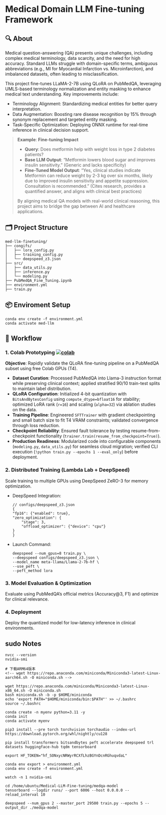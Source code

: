 # **Medical Domain LLM Fine-tuning Framework**

## **🔍 About**

Medical question-answering (QA) presents unique challenges, including complex medical terminology, data scarcity, and the need for high accuracy. Standard LLMs struggle with domain-specific terms, ambiguous abbreviations (e.g., MI for Myocardial Infarction vs. Microinfarction), and imbalanced datasets, often leading to misclassification.

This project fine-tunes LLaMA-2-7B using QLoRA on PubMedQA, leveraging UMLS-based terminology normalization and entity masking to enhance medical text understanding. Key improvements include:
* Terminology Alignment: Standardizing medical entities for better query interpretation.
* Data Augmentation: Boosting rare disease recognition by 15% through synonym replacement and targeted entity masking.
* Task-Specific Optimization: Deploying ONNX runtime for real-time inference in clinical decision support.


> **Example**: **Fine-tuning Impact**
>
> * **Query**: Does metformin help with weight loss in type 2 diabetes patients?
> * **Base LLM Output**: “Metformin lowers blood sugar and improves insulin sensitivity.” (Generic and lacks specificity)
> * **Fine-Tuned Model Output**: “Yes, clinical studies indicate Metformin can reduce weight by 2-3 kg over six months, likely due to improved insulin sensitivity and appetite suppression. Consultation is recommended.” (Cites research, provides a quantified answer, and aligns with clinical best practices)
>
> By aligning medical QA models with real-world clinical reasoning, this project aims to bridge the gap between AI and healthcare applications.

## **🗂️ Project Structure**
```
med-llm-finetuning/
├── congifs/
│   ├── lora_config.py
│   ├── training_config.py
│   └── deepspeed_z3.json
├── src/
│   ├── data_utils.py
│   ├── inference.py
│   └── modeling.py
├── PubMedQA_Fine_Tuning.ipynb
├── environment.yml
├── train.py
```

## **📦 Enviroment Setup**
```
conda env create -f environment.yml
conda activate med-llm
```

## **🚀 Workflow**

### **1. Colab Prototyping**  <a href="https://colab.research.google.com/drive/1nTfURgLHIdXFTVDZsoKdOugEvxmHBAkB?usp=sharing"><img src="https://colab.research.google.com/assets/colab-badge.svg" alt="colab"/></a>
**Objective**: Rapidly validate the QLoRA fine-tuning pipeline on a PubMedQA subset using free Colab GPUs (T4). 

* **Dataset Curation**: Processed PubMedQA into Llama-3 instruction format while preserving clinical context; applied stratified 90/10 train-test splits to maintain label distribution.
* **QLoRA Configuration**: Initialized 4-bit quantization with `BitsAndBytesConfig` using `compute_dtype=bfloat16` for stability; optimized LoRA rank (`r=16`) and scaling (`alpha=32`) via ablation studies on the data.
* **Training Pipeline**: Engineered `SFTTrainer` with gradient checkpointing and small batch size to fit T4 VRAM constraints; validated convergence through loss reduction.
* **Checkpoint Reliability**: Ensured fault tolerance by testing resume-from-checkpoint functionality (`trainer.train(resume_from_checkpoint=True)`).
* **Production Readiness**: Modularized code into configurable components (`modeling.py`, `data_utils.py`) for seamless cloud migration; verified CLI execution (`!python train.py --epochs 1 --eval_only`) before deployment.

### **2. Distributed Training (Lambda Lab + DeepSpeed)**
Scale training to multiple GPUs using DeepSpeed ZeRO-3 for memory optimization.

* DeepSpeed Integration:
    ```
    // configs/deepspeed_z3.json
    {
    "fp16": {"enabled": true},
    "zero_optimization": {
        "stage": 3,
        "offload_optimizer": {"device": "cpu"}
    }
    }
    ```
* Launch Command:
    ```
    deepspeed --num_gpus=8 train.py \
    --deepspeed configs/deepspeed_z3.json \
    --model_name meta-llama/Llama-2-7b-hf \
    --use_peft \
    --peft_method lora
    ```

### **3. Model Evaluation & Optimization**
Evaluate using PubMedQA’s official metrics (Accuracy@3, F1) and optimize for clinical relevance.

### **4. Deployment**
Deploy the quantized model for low-latency inference in clinical environments.

## **sudo Notes**

```
nvcc --version
nvidia-smi

# 下载ARM64版本
<!-- wget https://repo.anaconda.com/miniconda/Miniconda3-latest-Linux-aarch64.sh -O miniconda.sh -->

wget https://repo.anaconda.com/miniconda/Miniconda3-latest-Linux-x86_64.sh -O miniconda.sh
bash miniconda.sh -b -p $HOME/miniconda
echo 'export PATH="$HOME/miniconda/bin:$PATH"' >> ~/.bashrc
source ~/.bashrc

conda create -n myenv python=3.11 -y
conda init
conda activate myenv

pip3 install --pre torch torchvision torchaudio --index-url https://download.pytorch.org/whl/nightly/cu128

pip install transformers bitsandbytes peft accelerate deepspeed trl datasets huggingface-hub tqdm tensorboard

export HF_TOKEN="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"

conda env export > environment.yml
conda env create -f environment.yml

watch -n 1 nvidia-smi

cd /home/ubuntu/Medical-LLM-Fine-tuning/medqa-model
tensorboard --logdir runs/ --port 6006 --host 0.0.0.0 --reload_interval 10
```

```
deepspeed --num_gpus 2 --master_port 29500 train.py --epochs 5 --output_dir ./medqa-model
```
